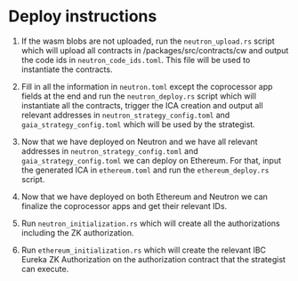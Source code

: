 # Deploy instructions

1. If the wasm blobs are not uploaded, run the `neutron_upload.rs` script which will upload all contracts in /packages/src/contracts/cw and output the code ids in `neutron_code_ids.toml`. This file will be used to instantiate the contracts.

2. Fill in all the information in `neutron.toml` except the coprocessor app fields at the end and run the `neutron_deploy.rs` script which will instantiate all the contracts, trigger the ICA creation and output all relevant addresses in `neutron_strategy_config.toml` and `gaia_strategy_config.toml` which will be used by the strategist.

3. Now that we have deployed on Neutron and we have all relevant addresses in `neutron_strategy_config.toml` and `gaia_strategy_config.toml` we can deploy on Ethereum. For that, input the generated ICA in `ethereum.toml` and run the `ethereum_deploy.rs` script.

4. Now that we have deployed on both Ethereum and Neutron we can finalize the coprocessor apps and get their relevant IDs.

5. Run `neutron_initialization.rs` which will create all the authorizations including the ZK authorization.

6. Run `ethereum_initialization.rs` which will create the relevant IBC Eureka ZK Authorization on the authorization contract that the strategist can execute.
